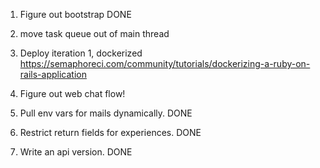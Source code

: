 1. Figure out bootstrap DONE
   
2. move task queue out of main thread
3. Deploy iteration 1, dockerized https://semaphoreci.com/community/tutorials/dockerizing-a-ruby-on-rails-application
4. Figure out web chat flow!

5. Pull env vars for mails dynamically. DONE
6. Restrict return fields for experiences. DONE 
7. Write an api version. DONE